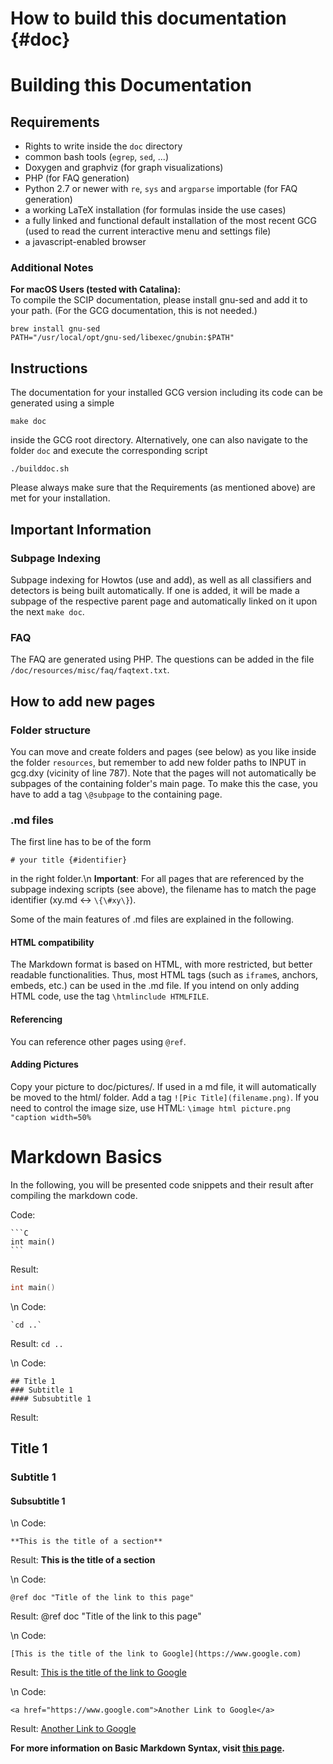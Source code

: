 # How to build this documentation {#doc}
<!-- The very first line of the .md document should be the page title and {# name of the site}
     #doc is the name of this site. Needed when making a link to this site. -->

# Building this Documentation
## Requirements
- Rights to write inside the `doc` directory
- common bash tools (`egrep`, `sed`, ...)
- Doxygen and graphviz (for graph visualizations)
- PHP (for FAQ generation)
- Python 2.7 or newer with `re`, `sys` and `argparse` importable (for FAQ generation)
- a working LaTeX installation (for formulas inside the use cases)
- a fully linked and functional default installation of the most recent GCG
(used to read the current interactive menu and settings file)
- a javascript-enabled browser

### Additional Notes
**For macOS Users (tested with Catalina):**<br>
To compile the SCIP documentation, please install gnu-sed and add it to your path. 
(For the GCG documentation, this is not needed.)
```
brew install gnu-sed
PATH="/usr/local/opt/gnu-sed/libexec/gnubin:$PATH"
```

## Instructions
The documentation for your installed GCG version including its code can be
generated using a simple

    make doc

inside the GCG root directory. Alternatively, one can also navigate to the
folder `doc` and execute the corresponding script

    ./builddoc.sh

Please always make sure that the Requirements (as mentioned above) are met for your
installation.

## Important Information
### Subpage Indexing
Subpage indexing for Howtos (use and add), as well as all classifiers
and detectors is being built automatically. If one is added, it will
be made a subpage of the respective parent page and automatically linked
on it upon the next `make doc`.
### FAQ
The FAQ are generated using PHP. The questions can be added in the file
`/doc/resources/misc/faq/faqtext.txt`.


## How to add new pages
### Folder structure
You can move and create folders and pages (see below) as you like inside the folder `resources`,
but remember to add new folder paths to INPUT in gcg.dxy (vicinity of line 787).
Note that the pages will not automatically be subpages of the containing folder's main page.
To make this the case, you have to add a tag `\@subpage` to the containing page.

### .md files
The first line has to be of the form
```
# your title {#identifier}
```
in the right folder.\n
**Important**: For all pages that are referenced by the subpage indexing scripts
(see above), the filename has to match the page identifier (xy.md <-> `\{\#xy\}`).

Some of the main features of .md files are explained in the following.
#### HTML compatibility
The Markdown format is based on HTML, with more restricted, but better readable functionalities.
Thus, most HTML tags (such as `iframe`s, anchors, embeds, etc.) can be used in the .md file.
If you intend on only adding HTML code, use the tag `\htmlinclude HTMLFILE`.

#### Referencing
You can reference other pages using `@ref`.

#### Adding Pictures
Copy your picture to doc/pictures/. If used in a md file, it will automatically
be moved to the html/ folder. Add a tag `![Pic Title](filename.png)`.
If you need to control the image size, use HTML: `\image html picture.png "caption width=50% `

# Markdown Basics #
In the following, you will be presented code snippets and their result after compiling
the markdown code.

Code:

    ```C
    int main()
    ```

Result:

```C
int main()
```
\n
Code:

    `cd ..`

Result: `cd ..`

\n
Code:

    ## Title 1
    ### Subtitle 1
    #### Subsubtitle 1

Result:

## Title 1
### Subtitle 1
#### Subsubtitle 1

\n
Code:

    **This is the title of a section**

Result: **This is the title of a section**

\n
Code:

    @ref doc "Title of the link to this page"

Result: @ref doc "Title of the link to this page"

\n
Code:

    [This is the title of the link to Google](https://www.google.com)

Result: [This is the title of the link to Google](https://www.google.com)

\n
Code:

    <a href="https://www.google.com">Another Link to Google</a>

Result: <a href="https://www.google.com">Another Link to Google</a>


__For more information on Basic Markdown Syntax, visit [this page](https://help.github.com/en/articles/basic-writing-and-formatting-syntax).__
